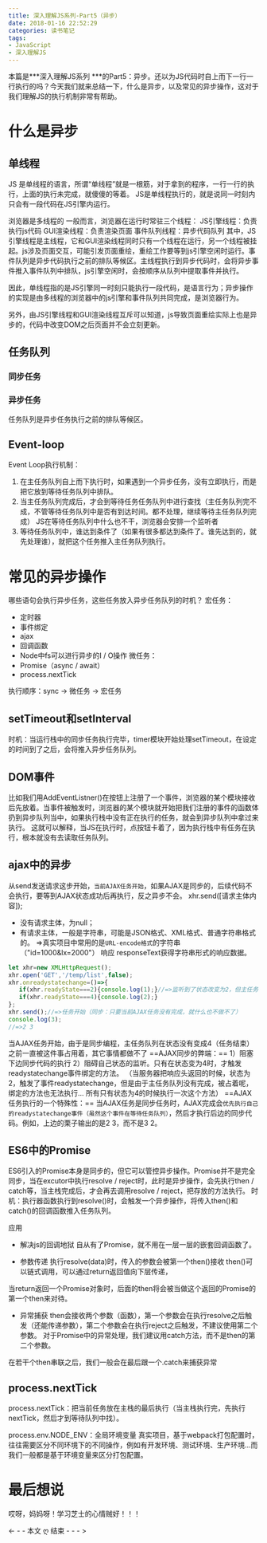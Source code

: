 ```yaml
---
title: 深入理解JS系列-Part5（异步）
date: 2018-01-16 22:52:29
categories: 读书笔记
tags:
- JavaScript
- 深入理解JS
---
```

本篇是***深入理解JS系列 ***的Part5：异步。还以为JS代码时自上而下一行一行执行的吗？今天我们就来总结一下，什么是异步，以及常见的异步操作，这对于我们理解JS的执行机制非常有帮助。

<!-- more -->

# 什么是异步
## 单线程
JS 是单线程的语言，所谓“单线程”就是一根筋，对于拿到的程序，一行一行的执行，上面的执行未完成，就傻傻的等着。
JS是单线程执行的，就是说同一时刻内只会有一段代码在JS引擎内运行。

浏览器是多线程的
一般而言，浏览器在运行时常驻三个线程：
JS引擎线程：负责执行js代码
GUI渲染线程：负责渲染页面
事件队列线程：异步代码队列
其中，JS引擎线程是主线程，它和GUI渲染线程同时只有一个线程在运行，另一个线程被挂起。js涉及页面交互，可能引发页面重绘，重绘工作要等到js引擎空闲时运行。事件队列是异步代码执行之前的排队等候区。主线程执行到异步代码时，会将异步事件推入事件队列中排队，js引擎空闲时，会按顺序从队列中提取事件并执行。

因此，单线程指的是JS引擎同一时刻只能执行一段代码，是语言行为；异步操作的实现是由多线程的浏览器中的js引擎和事件队列共同完成，是浏览器行为。

另外，由JS引擎线程和GUI渲染线程互斥可以知道，js导致页面重绘实际上也是异步的，代码中改变DOM之后页面并不会立刻更新。

## 任务队列
### 同步任务
### 异步任务
任务队列是异步任务执行之前的排队等候区。

## Event-loop 
Event Loop执行机制：
1. 在主任务队列自上而下执行时，如果遇到一个异步任务，没有立即执行，而是把它放到等待任务队列中排队。
2. 当主任务队列完成后，才会到等待任务任务队列中进行查找（主任务队列完不成，不管等待任务队列中是否有到达时间。都不处理，继续等待主任务队列完成）
JS在等待任务队列中什么也不干，浏览器会安排一个监听者
3. 等待任务队列中，谁达到条件了（如果有很多都达到条件了。谁先达到的，就先处理谁），就把这个任务推入主任务队列执行。

# 常见的异步操作
哪些语句会执行异步任务，这些任务放入异步任务队列的时机？
宏任务：
- 定时器
- 事件绑定
- ajax
- 回调函数
- Node中fs可以进行异步的I / O操作
微任务：
- Promise（async / await）
- process.nextTick

执行顺序：sync -> 微任务 -> 宏任务

## setTimeout和setInterval
时机：当运行栈中的同步任务执行完毕，timer模块开始处理setTimeout，在设定的时间到了之后，会将推入异步任务队列。

## DOM事件
比如我们用AddEventListner()在按钮上注册了一个事件，浏览器的某个模块接收后先放着。当事件被触发时，浏览器的某个模块就开始把我们注册的事件的函数体扔到异步队列当中，如果执行栈中没有正在执行的任务，就会到异步队列中拿过来执行。
这就可以解释，当JS在执行时，点按钮卡着了，因为执行栈中有任务在执行，根本就没有去读取任务队列。


## ajax中的异步
从send发送请求这步开始，`当前AJAX任务开始`，如果AJAX是同步的，后续代码不会执行，要等到AJAX状态成功后再执行，反之异步不会。
xhr.send([请求主体内容]);
+ 没有请求主体，为null；
+ 有请求主体，一般是字符串，可能是JSON格式、XML格式、普通字符串格式的。
=>真实项目中常用的是`URL-encode格式`的字符串（"id=1000&lx=2000"）
响应
responseText获得字符串形式的响应数据。
```javascript
let xhr=new XMLHttpRequest();
xhr.open('GET','/temp/list',false);
xhr.onreadystatechange=()=>{
   if(xhr.readyState===2){console.log(1);}//=>监听到了状态改变为2，但主任务队列AJAX任务没有完成，被占着，没有执行
   if(xhr.readyState===4){console.log(2);}
};
xhr.send();//=>任务开始（同步：只要当前AJAX任务没有完成，就什么也不做不了）
console.log(3);
//=>2 3
```
当AJAX任务开始，由于是同步编程，主任务队列在状态没有变成4（任务结束）之前一直被这件事占用着，其它事情都做不了
==AJAX同步的弊端：==
1）阻塞下边同步代码的执行
2）阻碍自己状态的监听。只有在状态变为4时，才触发readystatechange事件绑定的方法。
（当服务器把响应头返回的时候，状态为2，触发了事件readystatechange，但是由于主任务队列没有完成，被占着呢，绑定的方法也无法执行... 所有只有状态为4的时候执行一次这个方法）
==AJAX任务执行的一个特殊性：==
当AJAX任务是同步任务时，AJAX完成会`优先执行自己的readystatechange事件（虽然这个事件在等待任务队列）`，然后才执行后边的同步代码。例如，上边的栗子输出的是2 3，而不是3 2。

## ES6中的Promise
ES6引入的Promise本身是同步的，但它可以管控异步操作。Promise并不是完全同步，当在excutor中执行resolve / reject时，此时是异步操作，会先执行then / catch等，当主栈完成后，才会再去调用resolve / reject，把存放的方法执行。
时机：执行器函数执行到resolve()时，会触发一个异步操作，将传入then()和catch()的回调函数推入任务队列。

应用
- 解决js的回调地狱
自从有了Promise，就不用在一层一层的嵌套回调函数了。

- 参数传递
执行resolve(data)时，传入的参数会被第一个then()接收
then()可以链式调用，可以通过return返回值向下层传递，

当return返回一个Promise对象时，后面的then将会被当做这个返回的Promise的第一个then来对待。

- 异常捕获
then会接收两个参数（函数），第一个参数会在执行resolve之后触发（还能传递参数），第二个参数会在执行reject之后触发，不建议使用第二个参数。
对于Promise中的异常处理，我们建议用catch方法，而不是then的第二个参数。

在若干个then串联之后，我们一般会在最后跟一个.catch来捕获异常

## process.nextTick
process.nextTick：把当前任务放在主栈的最后执行（当主栈执行完，先执行nextTick，然后才到等待队列中找）。

process.env.NODE_ENV：全局环境变量
真实项目，基于webpack打包配置时，往往需要区分不同环境下的不同操作，例如有开发环境、测试环境、生产环境...而我们一般都是基于环境变量来区分打包配置。


# 最后想说
哎呀，妈妈呀！学习芝士的心情贼好！！！


<- - - 本文 ღ 结束 - - - >